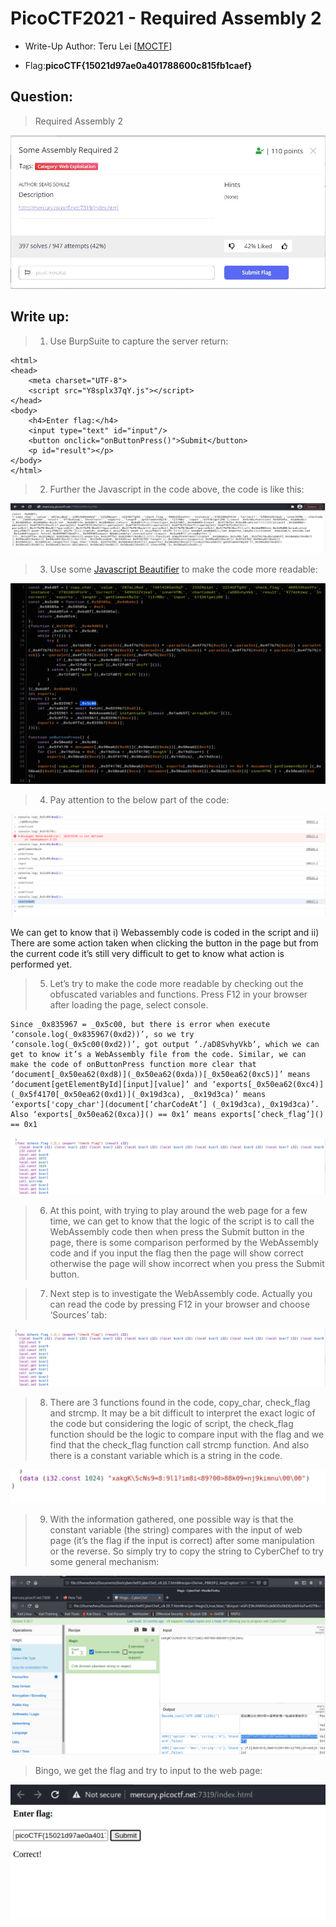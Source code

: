 # PicoCTF2021 - Required Assembly 2

- Write-Up Author: Teru Lei \[[MOCTF](https://www.facebook.com/MOCSCTF)\]

- Flag:**picoCTF{15021d97ae0a401788600c815fb1caef}**
## **Question:**
>Required Assembly 2

![img](./img/0.JPG)

## Write up:
>1.	Use BurpSuite to capture the server return:
```
<html>
<head>
	<meta charset="UTF-8">
	<script src="Y8splx37qY.js"></script>
</head>
<body>
	<h4>Enter flag:</h4>
	<input type="text" id="input"/>
	<button onclick="onButtonPress()">Submit</button>
	<p id="result"></p>
</body>
</html>
```

>2.	Further the Javascript in the code above, the code is like this:

![img](./img/1.PNG)

>3.	Use some [Javascript Beautifier](https://lelinhtinh.github.io/de4js/) to make the code more readable:

![img](./img/2.PNG)

>4.	Pay attention to the below part of the code:

![img](./img/3.PNG)

We can get to know that i) Webassembly code is coded in the script and ii) There are some action taken when clicking the button in the page but from the current code it’s still very difficult to get to know what action is performed yet.

>5.	Let’s try to make the code more readable by checking out the obfuscated variables and functions. Press F12 in your browser after loading the page, select console.
```
Since _0x835967 = _0x5c00, but there is error when execute ‘console.log(_0x835967(0xd2))’, so we try ‘console.log(_0x5c00(0xd2))’, got output ‘./aD8SvhyVkb’, which we can get to know it’s a WebAssembly file from the code. Similar, we can make the code of onButtonPress function more clear that ‘document[_0x50ea62(0xd8)](_0x50ea62(0xda))[_0x50ea62(0xc5)]’ means ‘document[getElementById][input][value]’ and ‘exports[_0x50ea62(0xc4)](_0x5f4170[_0x50ea62(0xd1)](_0x19d3ca), _0x19d3ca)’ means ‘exports['copy_char'](document[‘charCodeAt’] (_0x19d3ca),_0x19d3ca)’. Also ‘exports[_0x50ea62(0xca)]() == 0x1’ means exports[‘check_flag’]() == 0x1
```

![img](./img/4.PNG)

>6. At this point, with trying to play around the web page for a few time, we can get to know that the logic of the script is to call the WebAssembly code then when press the Submit button in the page, there is some comparison performed by the WebAssembly code and if you input the flag then the page will show correct otherwise the page will show incorrect when you press the Submit button.

>7.	Next step is to investigate the WebAssembly code. Actually you can read the code by pressing F12 in your browser and choose ‘Sources’ tab:

![img](./img/4.PNG)

>8.	There are 3 functions found in the code, copy_char, check_flag and strcmp. It may be a bit difficult to interpret the exact logic of the code but considering the logic of script, the check_flag function should be the logic to compare input with the flag and we find that the check_flag function call strcmp function. And also there is a constant variable which is a string in the code.

![img](./img/5.PNG)

>9.	With the information gathered, one possible way is that the constant variable (the string) compares with the input of web page (it’s the flag if the input is correct) after some manipulation or the reverse. So simply try to copy the string to CyberChef to try some general mechanism:

![img](./img/6.PNG)

>Bingo, we get the flag and try to input to the web page:

![img](./img/7.PNG)


